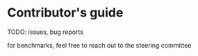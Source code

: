 # Contributor's guide

TODO: issues, bug reports

for benchmarks, feel free to reach out to the steering committee
